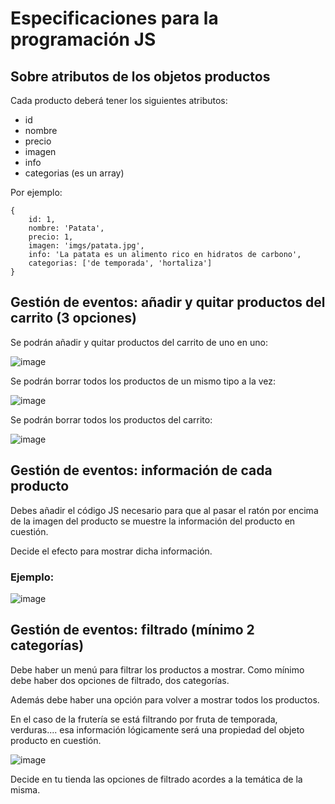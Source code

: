 # Especificaciones para la programación JS

## Sobre atributos de los objetos productos

Cada producto deberá tener los siguientes atributos:

- id
- nombre
- precio
- imagen
- info
- categorias (es un array)

Por ejemplo:

    {
        id: 1,
        nombre: 'Patata',
        precio: 1,
        imagen: 'imgs/patata.jpg',
        info: 'La patata es un alimento rico en hidratos de carbono',
        categorias: ['de temporada', 'hortaliza']
    }
    
    
## Gestión de eventos: añadir y quitar productos del carrito (3 opciones)

Se podrán añadir y quitar productos del carrito de uno en uno:

![image](https://user-images.githubusercontent.com/91023374/233856397-58e93533-0778-4a54-b835-3b844980a642.png)

Se podrán borrar todos los productos de un mismo tipo a la vez:

![image](https://user-images.githubusercontent.com/91023374/233856275-bdd1bc83-a185-4e11-b7e3-010268500a9b.png)

Se podrán borrar todos los productos del carrito:

![image](https://user-images.githubusercontent.com/91023374/233856333-155cd061-de95-4067-b280-ef489d68669a.png)


## Gestión de eventos: información de cada producto

Debes añadir el código JS necesario para que al pasar el ratón por encima de la imagen del producto se muestre la información del producto en cuestión.

Decide el efecto para mostrar dicha información.

### Ejemplo:

![image](https://user-images.githubusercontent.com/91023374/228544426-c5033237-c5b5-48c1-9305-29990a821b28.png)


## Gestión de eventos: filtrado (mínimo 2 categorías)

Debe haber un menú para filtrar los productos a mostrar. Como mínimo debe haber dos opciones de filtrado, dos categorías.

Además debe haber una opción para volver a mostrar todos los productos.

En el caso de la frutería se está filtrando por fruta de temporada, verduras.... esa información lógicamente será una propiedad del objeto producto en cuestión.

![image](https://user-images.githubusercontent.com/91023374/233858687-00d5e86d-cf2a-4fe2-88c5-47a3f520f7e5.png)


Decide en tu tienda las opciones de filtrado acordes a la temática de la misma.

